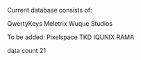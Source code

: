 Current database consists of:

QwertyKeys
Meletrix
Wuque Studios

To be added:
Pixelspace
TKD
IQUNIX
RAMA

data count 21